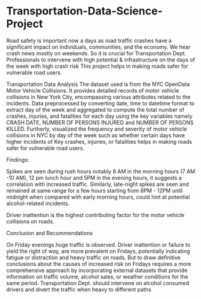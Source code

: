 # Transportation-Data-Science-Project
Road safety is important now a days as road traffic crashes have a significant impact on individuals, communities, and the economy. We hear crash news mostly on
weekends. So it is crucial for Transportation Dept. Professionals to intervene with high potential & infrastructure on the days of the week with high crash risk
This project helps in making roads safer for vulnerable road users.

Transportation Data Analysis
The dataset used is from the NYC OpenData
Motor Vehicle Collisions. It provides detailed
records of motor vehicle collisions in New
York City, encompassing various attributes
related to the incidents. Data preprocessed
by converting date, time to datetime format to
extract day of the week and aggregated to
compute the total number of crashes, injuries,
and fatalities for each day using the key
variables namely CRASH DATE, NUMBER
OF PERSONS INJURED and NUMBER OF
PERSONS KILLED. Furtherly, visualized the
frequency and severity of motor vehicle
collisions in NYC by day of the week such as
whether certain days have higher incidents of
Key crashes, injuries, or fatalities helps in
making roads safer for vulnerable road users.

Findings:

Spikes are seen during rush hours notably 8 AM in the
morning hours (7 AM -10 AM), 12 pm lunch hour and 5PM in
the evening hours, it suggests a correlation with increased
traffic. Similarly, late-night spikes are seen and remained at
same range for a few hours starting from 8PM - 12PM until
midnight when compared with early morning hours, could
hint at potential alcohol-related incidents.

Driver inattention is the highest contributing factor for the
motor vehicle collisions on roads.

Conclusion and Recommendations

On Friday evenings huge traffic is observed.
Driver inattention or failure to yield the right of
way, are more prevalent on Fridays, potentially
indicating fatigue or distraction and heavy
traffic on roads. But to draw definitive
conclusions about the causes of increased risk
on Fridays requires a more comprehensive
approach by incorporating external datasets
that provide information on traffic volume,
alcohol sales, or weather conditions for the
same period. Transportation Dept. should
intervene on alcohol consumed drivers and
divert the traffic when heavy to different paths


